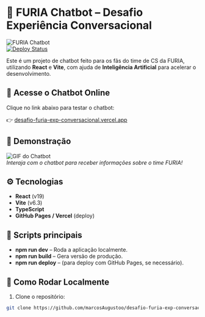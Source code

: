 # 🤖 FURIA Chatbot – Desafio Experiência Conversacional

![FURIA Chatbot](https://img.shields.io/badge/FURIA%20Chatbot-v1.0-%2300AFFF?style=flat-square)  
[![Deploy Status](https://img.shields.io/badge/Deploy-Vercel-blue?style=flat-square)](https://desafio-furia-exp-conversacional.vercel.app)  

Este é um projeto de chatbot feito para os fãs do time de CS da FURIA, utilizando **React** e **Vite**, com ajuda de **Inteligência Artificial** para acelerar o desenvolvimento.

## 🚀 Acesse o Chatbot Online

Clique no link abaixo para testar o chatbot:

👉 [desafio-furia-exp-conversacional.vercel.app](https://desafio-furia-exp-conversacional.vercel.app)

## 📸 Demonstração

![GIF do Chatbot](https://user-images.githubusercontent.com/00000000/000000000/00000000.gif)  
*Interaja com o chatbot para receber informações sobre o time FURIA!*

## ⚙️ Tecnologias

- **React** (v19)
- **Vite** (v6.3)
- **TypeScript**
- **GitHub Pages / Vercel** (deploy)

## 📁 Scripts principais

- **npm run dev** – Roda a aplicação localmente.
- **npm run build** – Gera versão de produção.
- **npm run deploy** – (para deploy com GitHub Pages, se necessário).

## 🔧 Como Rodar Localmente

1. Clone o repositório:

```bash
git clone https://github.com/marcosAugustoo/desafio-furia-exp-conversacional.git

